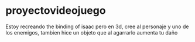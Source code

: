 # proyectovideojuego

Estoy recreando the binding of isaac pero en 3d, cree al personaje y uno de los enemigos, tambien hice un objeto que al agarrarlo aumenta tu daño

